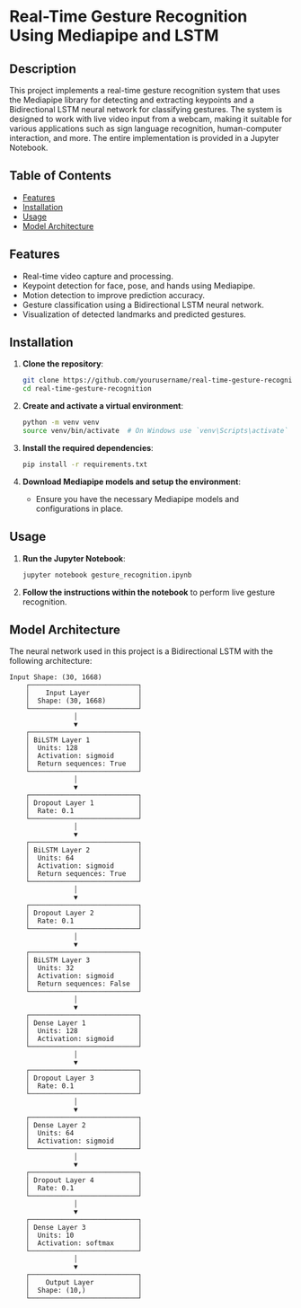 # Real-Time Gesture Recognition Using Mediapipe and LSTM

## Description

This project implements a real-time gesture recognition system that uses the Mediapipe library for detecting and extracting keypoints and a Bidirectional LSTM neural network for classifying gestures. The system is designed to work with live video input from a webcam, making it suitable for various applications such as sign language recognition, human-computer interaction, and more. The entire implementation is provided in a Jupyter Notebook.

## Table of Contents
- [Features](#features)
- [Installation](#installation)
- [Usage](#usage)
- [Model Architecture](#model-architecture)

## Features
- Real-time video capture and processing.
- Keypoint detection for face, pose, and hands using Mediapipe.
- Motion detection to improve prediction accuracy.
- Gesture classification using a Bidirectional LSTM neural network.
- Visualization of detected landmarks and predicted gestures.

## Installation

1. **Clone the repository**:
    ```bash
    git clone https://github.com/yourusername/real-time-gesture-recognition.git
    cd real-time-gesture-recognition
    ```

2. **Create and activate a virtual environment**:
    ```bash
    python -m venv venv
    source venv/bin/activate  # On Windows use `venv\Scripts\activate`
    ```

3. **Install the required dependencies**:
    ```bash
    pip install -r requirements.txt
    ```

4. **Download Mediapipe models and setup the environment**:
    - Ensure you have the necessary Mediapipe models and configurations in place.

## Usage

1. **Run the Jupyter Notebook**:
    ```bash
    jupyter notebook gesture_recognition.ipynb
    ```

2. **Follow the instructions within the notebook** to perform live gesture recognition.

## Model Architecture

The neural network used in this project is a Bidirectional LSTM with the following architecture:

```plaintext
Input Shape: (30, 1668)
    ┌───────────────────────────┐
    │    Input Layer            │
    │  Shape: (30, 1668)        │
    └───────────────────────────┘
                │
                ▼
    ┌───────────────────────────┐
    │ BiLSTM Layer 1            │
    │  Units: 128               │
    │  Activation: sigmoid      │
    │  Return sequences: True   │
    └───────────────────────────┘
                │
                ▼
    ┌───────────────────────────┐
    │ Dropout Layer 1           │
    │  Rate: 0.1                │
    └───────────────────────────┘
                │
                ▼
    ┌───────────────────────────┐
    │ BiLSTM Layer 2            │
    │  Units: 64                │
    │  Activation: sigmoid      │
    │  Return sequences: True   │
    └───────────────────────────┘
                │
                ▼
    ┌───────────────────────────┐
    │ Dropout Layer 2           │
    │  Rate: 0.1                │
    └───────────────────────────┘
                │
                ▼
    ┌───────────────────────────┐
    │ BiLSTM Layer 3            │
    │  Units: 32                │
    │  Activation: sigmoid      │
    │  Return sequences: False  │
    └───────────────────────────┘
                │
                ▼
    ┌───────────────────────────┐
    │ Dense Layer 1             │
    │  Units: 128               │
    │  Activation: sigmoid      │
    └───────────────────────────┘
                │
                ▼
    ┌───────────────────────────┐
    │ Dropout Layer 3           │
    │  Rate: 0.1                │
    └───────────────────────────┘
                │
                ▼
    ┌───────────────────────────┐
    │ Dense Layer 2             │
    │  Units: 64                │
    │  Activation: sigmoid      │
    └───────────────────────────┘
                │
                ▼
    ┌───────────────────────────┐
    │ Dropout Layer 4           │
    │  Rate: 0.1                │
    └───────────────────────────┘
                │
                ▼
    ┌───────────────────────────┐
    │ Dense Layer 3             │
    │  Units: 10                │
    │  Activation: softmax      │
    └───────────────────────────┘
                │
                ▼
    ┌───────────────────────────┐
    │    Output Layer           │
    │  Shape: (10,)             │
    └───────────────────────────┘
